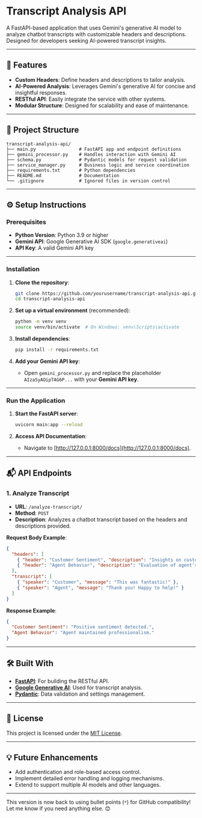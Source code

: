# Transcript Analysis API

A FastAPI-based application that uses Gemini's generative AI model to analyze chatbot transcripts with customizable headers and descriptions. Designed for developers seeking AI-powered transcript insights.

---

## 🚀 Features
- **Custom Headers**: Define headers and descriptions to tailor analysis.
- **AI-Powered Analysis**: Leverages Gemini's generative AI for concise and insightful responses.
- **RESTful API**: Easily integrate the service with other systems.
- **Modular Structure**: Designed for scalability and ease of maintenance.

---

## 📂 Project Structure

```
transcript-analysis-api/
├── main.py                # FastAPI app and endpoint definitions
├── gemini_processor.py    # Handles interaction with Gemini AI
├── schema.py              # Pydantic models for request validation
├── service_manager.py     # Business logic and service coordination
├── requirements.txt       # Python dependencies
├── README.md              # Documentation
└── .gitignore             # Ignored files in version control
```

---

## ⚙️ Setup Instructions

### Prerequisites
- **Python Version**: Python 3.9 or higher
- **Gemini API**: Google Generative AI SDK (`google.generativeai`)
- **API Key**: A valid Gemini API key

---

### Installation

1. **Clone the repository**:
   ```bash
   git clone https://github.com/yourusername/transcript-analysis-api.git
   cd transcript-analysis-api
   ```

2. **Set up a virtual environment** (recommended):
   ```bash
   python -m venv venv
   source venv/bin/activate  # On Windows: venv\Scripts\activate
   ```

3. **Install dependencies**:
   ```bash
   pip install -r requirements.txt
   ```

4. **Add your Gemini API key**:
   - Open `gemini_processor.py` and replace the placeholder `AIzaSyAOipTAG6P...` with your **Gemini API key**.

---

### Run the Application

1. **Start the FastAPI server**:
   ```bash
   uvicorn main:app --reload
   ```

2. **Access API Documentation**:
   - Navigate to [http://127.0.0.1:8000/docs](http://127.0.0.1:8000/docs).

---

## 📬 API Endpoints

### 1. **Analyze Transcript**

- **URL**: `/analyze-transcript/`  
- **Method**: `POST`  
- **Description**: Analyzes a chatbot transcript based on the headers and descriptions provided.

**Request Body Example**:
```json
{
  "headers": [
    { "header": "Customer Sentiment", "description": "Insights on customer feelings and tone" },
    { "header": "Agent Behavior", "description": "Evaluation of agent's professionalism" }
  ],
  "transcript": [
    { "speaker": "Customer", "message": "This was fantastic!" },
    { "speaker": "Agent", "message": "Thank you! Happy to help!" }
  ]
}
```

**Response Example**:
```json
{
  "Customer Sentiment": "Positive sentiment detected.",
  "Agent Behavior": "Agent maintained professionalism."
}
```

---

## 🛠️ Built With
- **[FastAPI](https://fastapi.tiangolo.com/)**: For building the RESTful API.
- **[Google Generative AI](https://cloud.google.com/generative-ai/)**: Used for transcript analysis.
- **[Pydantic](https://pydantic-docs.helpmanual.io/)**: Data validation and settings management.

---

## 📝 License
This project is licensed under the [MIT License](LICENSE).

---

## 💡 Future Enhancements
- Add authentication and role-based access control.
- Implement detailed error handling and logging mechanisms.
- Extend to support multiple AI models and other languages.

---

This version is now back to using bullet points (`*`) for GitHub compatibility! Let me know if you need anything else. 😊
